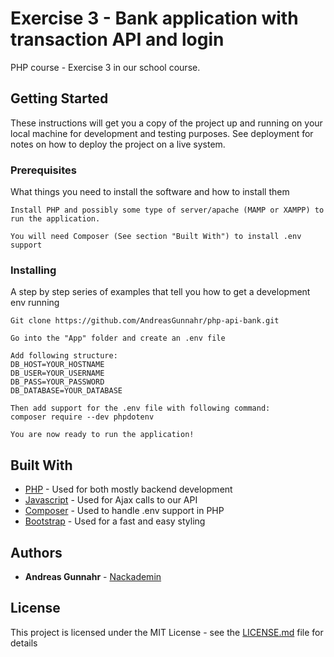 # Exercise 3 - Bank application with transaction API and login

PHP course - Exercise 3 in our school course.

## Getting Started

These instructions will get you a copy of the project up and running on your local machine for development and testing purposes. See deployment for notes on how to deploy the project on a live system.

### Prerequisites

What things you need to install the software and how to install them

```
Install PHP and possibly some type of server/apache (MAMP or XAMPP) to run the application.
```

```
You will need Composer (See section "Built With") to install .env support
```

### Installing

A step by step series of examples that tell you how to get a development env running

```
Git clone https://github.com/AndreasGunnahr/php-api-bank.git
```

```
Go into the "App" folder and create an .env file
```

```
Add following structure:
DB_HOST=YOUR_HOSTNAME
DB_USER=YOUR_USERNAME
DB_PASS=YOUR_PASSWORD
DB_DATABASE=YOUR_DATABASE
```

```
Then add support for the .env file with following command:
composer require --dev phpdotenv
```

```
You are now ready to run the application!
```

## Built With

- [PHP](https://www.php.net/) - Used for both mostly backend development
- [Javascript](https://www.javascript.com/) - Used for Ajax calls to our API
- [Composer](https://getcomposer.org/) - Used to handle .env support in PHP
- [Bootstrap](https://getbootstrap.com/) - Used for a fast and easy styling

## Authors

- **Andreas Gunnahr** - [Nackademin](https://github.com/AndreasGunnahr)

## License

This project is licensed under the MIT License - see the [LICENSE.md](LICENSE.md) file for details
